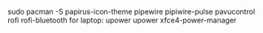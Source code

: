 sudo pacman -S papirus-icon-theme pipewire pipiwire-pulse pavucontrol rofi rofi-bluetooth
for laptop: upower upower xfce4-power-manager

